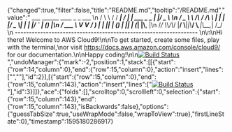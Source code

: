 {"changed":true,"filter":false,"title":"README.md","tooltip":"/README.md","value":"         ___        ______     ____ _                 _  ___  \n        / \\ \\      / / ___|   / ___| | ___  _   _  __| |/ _ \\ \n       / _ \\ \\ /\\ / /\\___ \\  | |   | |/ _ \\| | | |/ _` | (_) |\n      / ___ \\ V  V /  ___) | | |___| | (_) | |_| | (_| |\\__, |\n     /_/   \\_\\_/\\_/  |____/   \\____|_|\\___/ \\__,_|\\__,_|  /_/ \n ----------------------------------------------------------------- \n\n\nHi there! Welcome to AWS Cloud9!\n\nTo get started, create some files, play with the terminal,\nor visit https://docs.aws.amazon.com/console/cloud9/ for our documentation.\n\nHappy coding!\n\n[![Build Status](https://travis-ci.org/Robertpokane/roberts-ecom-site.svg?branch=master)](https://travis-ci.org/Robertpokane/roberts-ecom-site)","undoManager":{"mark":-2,"position":1,"stack":[[{"start":{"row":14,"column":0},"end":{"row":15,"column":0},"action":"insert","lines":["",""],"id":2}],[{"start":{"row":15,"column":0},"end":{"row":15,"column":143},"action":"insert","lines":["[![Build Status](https://travis-ci.org/Robertpokane/roberts-ecom-site.svg?branch=master)](https://travis-ci.org/Robertpokane/roberts-ecom-site)"],"id":3}]]},"ace":{"folds":[],"scrolltop":0,"scrollleft":0,"selection":{"start":{"row":15,"column":143},"end":{"row":15,"column":143},"isBackwards":false},"options":{"guessTabSize":true,"useWrapMode":false,"wrapToView":true},"firstLineState":0},"timestamp":1595180286917}
